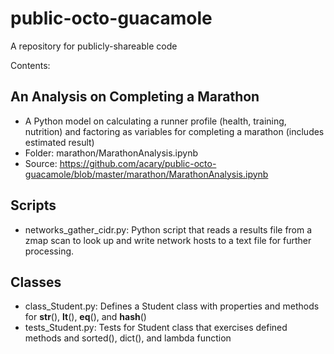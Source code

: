 # public-octo-guacamole
A repository for publicly-shareable code

Contents:

## An Analysis on Completing a Marathon
- A Python model on calculating a runner profile (health, training, nutrition) and factoring as variables for completing a marathon (includes estimated result)
- Folder: marathon/MarathonAnalysis.ipynb
- Source: https://github.com/acary/public-octo-guacamole/blob/master/marathon/MarathonAnalysis.ipynb

## Scripts
- networks_gather_cidr.py: Python script that reads a results file from a zmap scan to look up and write network hosts to a text file for further processing.

## Classes
- class_Student.py: Defines a Student class with properties and methods for __str__(), __lt__(), __eq__(), and __hash__()
- tests_Student.py: Tests for Student class that exercises defined methods and sorted(), dict(), and lambda function
